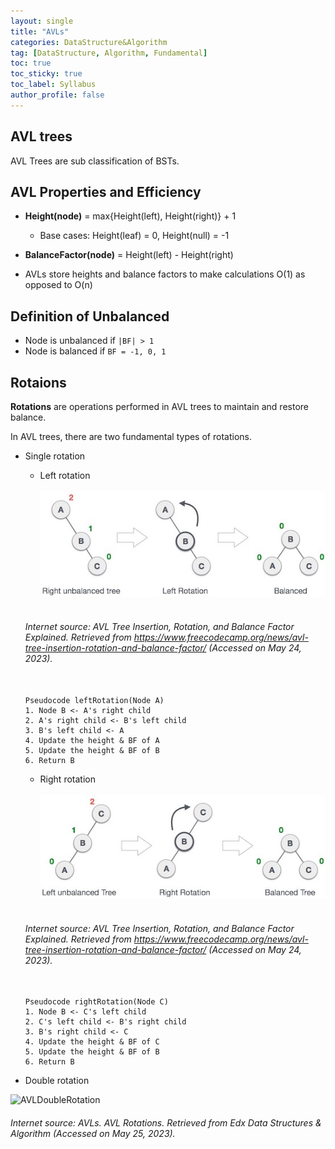 ```yaml
---
layout: single
title: "AVLs"
categories: DataStructure&Algorithm
tag: [DataStructure, Algorithm, Fundamental]
toc: true
toc_sticky: true
toc_label: Syllabus
author_profile: false
---
```


## AVL trees

AVL Trees are sub classification of BSTs.

## AVL Properties and Efficiency

- **Height(node)** = max{Height(left), Height(right)} + 1

  - Base cases: Height(leaf) = 0, Height(null) = -1

- **BalanceFactor(node)** = Height(left) - Height(right)

- AVLs store heights and balance factors to make calculations O(1) as opposed to O(n)

## Definition of Unbalanced

- Node is unbalanced if `|BF| > 1`
- Node is balanced if `BF = -1, 0, 1`

## Rotaions

**Rotations** are operations performed in AVL trees to maintain and restore balance.

In AVL trees, there are two fundamental types of rotations.

- Single rotation<br>
  - Left rotation<br><br>
  ![AVLleftRotation](https://raw.githubusercontent.com/HebleV/valet_parking/master/images/avl_left_rotation.jpg)<br><br>
  ###### Internet source: AVL Tree Insertion, Rotation, and Balance Factor Explained. Retrieved from https://www.freecodecamp.org/news/avl-tree-insertion-rotation-and-balance-factor/ (Accessed on May 24, 2023).<br><br>
  ```
  Pseudocode leftRotation(Node A)
  1. Node B <- A's right child
  2. A's right child <- B's left child
  3. B's left child <- A
  4. Update the height & BF of A
  5. Update the height & BF of B
  6. Return B
  ```

  - Right rotation<br><br>
  ![AVLrightRotation](https://raw.githubusercontent.com/HebleV/valet_parking/master/images/avl_right_rotation.jpg)<br><br>
  ###### Internet source: AVL Tree Insertion, Rotation, and Balance Factor Explained. Retrieved from https://www.freecodecamp.org/news/avl-tree-insertion-rotation-and-balance-factor/ (Accessed on May 24, 2023).<br><br>
  ```
  Pseudocode rightRotation(Node C)
  1. Node B <- C's left child
  2. C's left child <- B's right child
  3. B's right child <- C
  4. Update the height & BF of C
  5. Update the height & BF of B
  6. Return B
  ```

- Double rotation

![AVLDoubleRotation](https://courses.edx.org/assets/courseware/v1/a4b62ff3a295ce34ceb2822cf3c0a9d4/asset-v1:GTx+CS1332xIII+1T2023+type@asset+block/RotationTable.PNG)
###### Internet source: AVLs. AVL Rotations. Retrieved from Edx Data Structures & Algorithm (Accessed on May 25, 2023).<br><br>